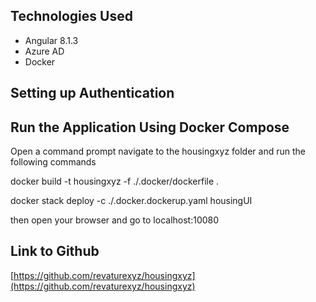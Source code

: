 ## Technologies Used

- Angular 8.1.3
- Azure AD
- Docker

## Setting up Authentication

## Run the Application Using Docker Compose

 Open a command prompt navigate to the housingxyz folder and run the following commands

 docker build -t housingxyz -f ./.docker/dockerfile .

 docker stack deploy -c ./.docker.dockerup.yaml housingUI

 then open your browser and go to localhost:10080

## Link to Github

[https://github.com/revaturexyz/housingxyz](https://github.com/revaturexyz/housingxyz)
